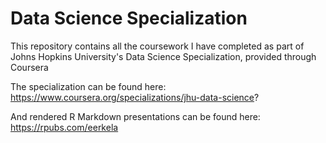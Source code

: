 # Data Science Specialization
This repository contains all the coursework I have completed as part of Johns Hopkins University's Data Science Specialization, provided through Coursera

The specialization can be found here:
https://www.coursera.org/specializations/jhu-data-science?

And rendered R Markdown presentations can be found here:
https://rpubs.com/eerkela

